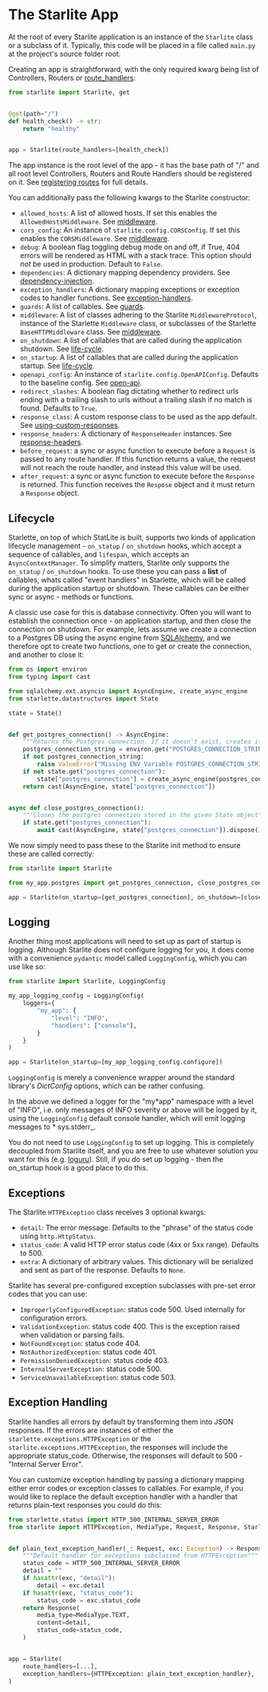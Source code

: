 # The Starlite App

At the root of every Starlite application is an instance of the `Starlite` class or a subclass of it. Typically, this
code will be placed in a file called `main.py` at the project's source folder root.

Creating an app is straightforward, with the only required kwarg being list of Controllers, Routers
or [route_handlers](2-route-handlers.md):

```python title="my_app/main.py"
from starlite import Starlite, get


@get(path="/")
def health_check() -> str:
    return "healthy"


app = Starlite(route_handlers=[health_check])
```

The app instance is the root level of the app - it has the base path of "/" and all root level Controllers, Routers and
Route Handlers should be registered on it. See [registering routes](1-routers-and-controllers.md#registering-routes) for
full details.

You can additionally pass the following kwargs to the Starlite constructor:

- `allowed_hosts`: A list of allowed hosts. If set this enables the `AllowedHostsMiddleware`.
  See [middleware](7-middleware.md).
- `cors_config`: An instance of `starlite.config.CORSConfig`. If set this enables the `CORSMiddleware`.
  See [middleware](7-middleware.md).
- `debug`: A boolean flag toggling debug mode on and off, if True, 404 errors will be rendered as HTML with a stack
  trace. This option should _not_ be used in production. Default to `False`.
- `dependencies`: A dictionary mapping dependency providers. See [dependency-injection](6-dependency-injection.md).
- `exception_handlers`: A dictionary mapping exceptions or exception codes to handler functions.
  See [exception-handlers](#exception-handling).
- `guards`: A list of callables. See [guards](9-guards.md).
- `middleware`: A list of classes adhering to the Starlite `MiddlewareProtocol`, instance of the Starlette `Middleware`
  class, or subclasses of the Starlette `BaseHTTPMiddleware` class. See [middleware](7-middleware.md).
- `on_shutdown`: A list of callables that are called during the application shutdown. See [life-cycle](#lifecycle).
- `on_startup`: A list of callables that are called during the application startup. See [life-cycle](#lifecycle).
- `openapi_config`: An instance of `starlite.config.OpenAPIConfig`. Defaults to the baseline config.
  See [open-api](12-openapi.md).
- `redirect_slashes`: A boolean flag dictating whether to redirect urls ending with a trailing slash to urls without a
  trailing slash if no match is found. Defaults to `True`.
- `response_class`: A custom response class to be used as the app default.
  See [using-custom-responses](5-responses.md#using-custom-responses).
- `response_headers`: A dictionary of `ResponseHeader` instances.
  See [response-headers](5-responses.md#response-headers).
- `before_request`: a sync or async function to execute before a `Request` is passed to any route handler. If this
  function returns a value, the request will not reach the route handler, and instead this value will be used.
- `after_request`: a sync or async function to execute before the `Response` is returned. This function receives the
  `Respose` object and it must return a `Response` object.

## Lifecycle

Starlette, on top of which StatLite is built, supports two kinds of application lifecycle management - `on_statup`
/ `on_shutdown` hooks, which accept a sequence of callables, and `lifespan`, which accepts an `AsyncContextManager`. To
simplify matters, Starlite only supports the `on_statup` / `on_shutdown` hooks. To use these you can pass a **list** of
callables, whats called "event handlers" in Starlette, which will be called during the application startup or shutdown.
These callables can be either sync or async - methods or functions.

A classic use case for this is database connectivity. Often you will want to establish the connection once - on
application startup, and then close the connection on shutdown. For example, lets assume we create a connection to a
Postgres DB using the async engine from [SQLAlchemy](https://docs.sqlalchemy.org/en/14/orm/extensions/asyncio.html), and
we therefore opt to create two functions, one to get or create the connection, and another to close it:

```python title="my_app/postgres.py"
from os import environ
from typing import cast

from sqlalchemy.ext.asyncio import AsyncEngine, create_async_engine
from starlette.datastructures import State

state = State()


def get_postgres_connection() -> AsyncEngine:
    """Returns the Postgres connection. If it doesn't exist, creates it and saves it in a State object"""
    postgres_connection_string = environ.get("POSTGRES_CONNECTION_STRING", "")
    if not postgres_connection_string:
        raise ValueError("Missing ENV Variable POSTGRES_CONNECTION_STRING")
    if not state.get("postgres_connection"):
        state["postgres_connection"] = create_async_engine(postgres_connection_string)
    return cast(AsyncEngine, state["postgres_connection"])


async def close_postgres_connection():
    """Closes the postgres connection stored in the given State object"""
    if state.get("postgres_connection"):
        await cast(AsyncEngine, state["postgres_connection"]).dispose()
```

We now simply need to pass these to the Starlite init method to ensure these are called correctly:

```python title="my_app/main.py"
from starlite import Starlite

from my_app.postgres import get_postgres_connection, close_postgres_connection

app = Starlite(on_startup=[get_postgres_connection], on_shutdown=[close_postgres_connection])
```

## Logging

Another thing most applications will need to set up as part of startup is logging. Although Starlite does not configure
logging for you, it does come with a convenience `pydantic` model called `LoggingConfig`, which you can use like so:

```python title="my_app/main.py"
from starlite import Starlite, LoggingConfig

my_app_logging_config = LoggingConfig(
    loggers={
        "my_app": {
            "level": "INFO",
            "handlers": ["console"],
        }
    }
)

app = Starlite(on_startup=[my_app_logging_config.configure])
```

`LoggingConfig` is merely a convenience wrapper around the standard library's _DictConfig_ options, which can be rather
confusing.

In the above we defined a logger for the "my*app" namespace with a level of "INFO", i.e. only messages of INFO severity
or above will be logged by it, using the `LoggingConfig` default console handler, which will emit logging messages to *
sys.stderr\_.

You do not need to use `LoggingConfig` to set up logging. This is completely decoupled from Starlite itself, and you are
free to use whatever solution you want for this (e.g. [loguru](https://github.com/Delgan/loguru)). Still, if you do
set up logging - then the on_startup hook is a good place to do this.

## Exceptions

The Starlite `HTTPException` class receives 3 optional kwargs:

* `detail`: The error message. Defaults to the "phrase" of the status code using `http.HttpStatus`.
* `status_code`: A valid HTTP error status code (4xx or 5xx range). Defaults to 500.
* `extra`: A dictionary of arbitrary values. This dictionary will be serialized and sent as part of the response.
  Defaults to `None`.

Starlite has several pre-configured exception subclasses with pre-set error codes that you can use:

* `ImproperlyConfiguredException`: status code 500. Used internally for configuration errors.
* `ValidationException`: status code 400. This is the exception raised when validation or parsing fails.
* `NotFoundException`: status code 404.
* `NotAuthorizedException`: status code 401.
* `PermissionDeniedException`: status code 403.
* `InternalServerException`: status code 500.
* `ServiceUnavailableException`: status code 503.

## Exception Handling

Starlite handles all errors by default by transforming them into JSON responses. If the errors are instances of either
the `starlette.exceptions.HTTPException` or the `starlite.exceptions.HTTPException`, the responses will include the
appropriate status_code. Otherwise, the responses will default to 500 - "Internal Server Error".

You can customize exception handling by passing a dictionary mapping either error codes or exception classes to
callables. For example, if you would like to replace the default exception handler with a handler that returns
plain-text responses you could do this:

```python
from starlette.status import HTTP_500_INTERNAL_SERVER_ERROR
from starlite import HTTPException, MediaType, Request, Response, Starlite


def plain_text_exception_handler(_: Request, exc: Exception) -> Response:
    """Default handler for exceptions subclassed from HTTPException"""
    status_code = HTTP_500_INTERNAL_SERVER_ERROR
    detail = ""
    if hasattr(exc, "detail"):
        detail = exc.detail
    if hasattr(exc, "status_code"):
        status_code = exc.status_code
    return Response(
        media_type=MediaType.TEXT,
        content=detail,
        status_code=status_code,
    )


app = Starlite(
    route_handlers=[...],
    exception_handlers={HTTPException: plain_text_exception_handler},
)
```
